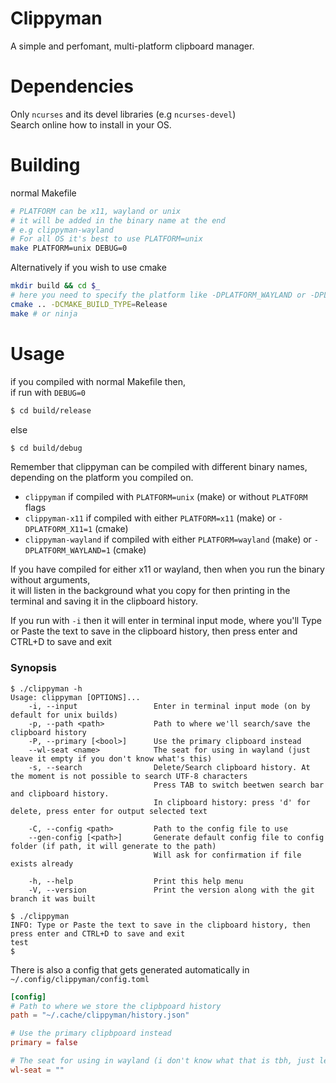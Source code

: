 # Clippyman
A simple and perfomant, multi-platform clipboard manager.

# Dependencies
Only `ncurses` and its devel libraries (e.g `ncurses-devel`)\
Search online how to install in your OS.

# Building
normal Makefile
```bash
# PLATFORM can be x11, wayland or unix
# it will be added in the binary name at the end
# e.g clippyman-wayland
# For all OS it's best to use PLATFORM=unix
make PLATFORM=unix DEBUG=0
```

Alternatively if you wish to use cmake
```bash
mkdir build && cd $_
# here you need to specify the platform like -DPLATFORM_WAYLAND or -DPLATFORM_X11
cmake .. -DCMAKE_BUILD_TYPE=Release
make # or ninja
```

# Usage
if you compiled with normal Makefile then,\
if run with `DEBUG=0`
```bash
$ cd build/release
```
else
```bash
$ cd build/debug
```

Remember that clippyman can be compiled with different binary names, depending on the platform you compiled on.
* `clippyman` if compiled with `PLATFORM=unix` (make) or without `PLATFORM` flags
* `clippyman-x11` if compiled with either `PLATFORM=x11` (make) or `-DPLATFORM_X11=1` (cmake)
* `clippyman-wayland` if compiled with either `PLATFORM=wayland` (make) or `-DPLATFORM_WAYLAND=1` (cmake)

If you have compiled for either x11 or wayland, then when you run the binary without arguments,\
it will listen in the background what you copy for then printing in the terminal and saving it in the clipboard history.

If you run with `-i` then it will enter in terminal input mode, where you'll Type or Paste the text to save in the clipboard history, then press enter and CTRL+D to save and exit

### Synopsis
```
$ ./clippyman -h
Usage: clippyman [OPTIONS]...
    -i, --input                 Enter in terminal input mode (on by default for unix builds)
    -p, --path <path>           Path to where we'll search/save the clipboard history
    -P, --primary [<bool>]      Use the primary clipboard instead
    --wl-seat <name>            The seat for using in wayland (just leave it empty if you don't know what's this)
    -s, --search                Delete/Search clipboard history. At the moment is not possible to search UTF-8 characters
                                Press TAB to switch beetwen search bar and clipboard history.
                                In clipboard history: press 'd' for delete, press enter for output selected text

    -C, --config <path>         Path to the config file to use
    --gen-config [<path>]       Generate default config file to config folder (if path, it will generate to the path)
                                Will ask for confirmation if file exists already

    -h, --help                  Print this help menu
    -V, --version               Print the version along with the git branch it was built

$ ./clippyman
INFO: Type or Paste the text to save in the clipboard history, then press enter and CTRL+D to save and exit
test
$
```

There is also a config that gets generated automatically in `~/.config/clippyman/config.toml`
```toml
[config]
# Path to where we store the clipbpoard history
path = "~/.cache/clippyman/history.json"

# Use the primary clipbpoard instead
primary = false

# The seat for using in wayland (i don't know what that is tbh, just leave it empty)
wl-seat = ""
```
